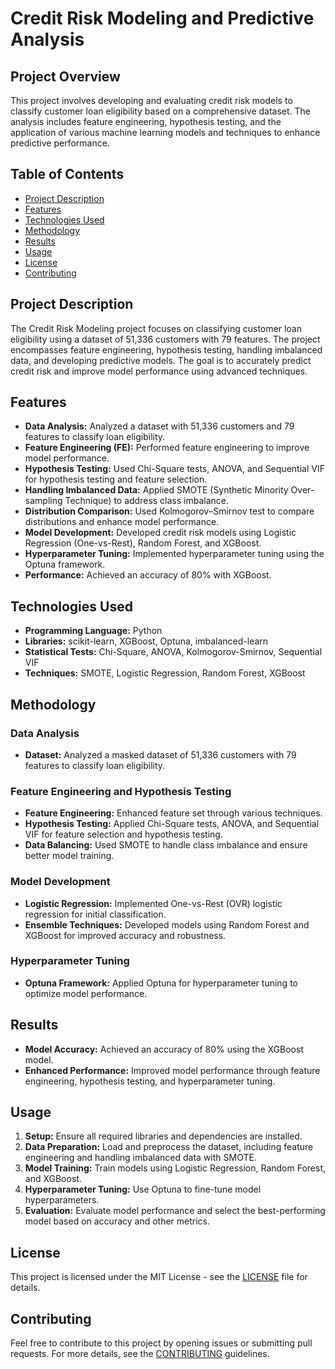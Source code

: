 # Credit Risk Modeling and Predictive Analysis

## Project Overview

This project involves developing and evaluating credit risk models to classify customer loan eligibility based on a comprehensive dataset. The analysis includes feature engineering, hypothesis testing, and the application of various machine learning models and techniques to enhance predictive performance.

## Table of Contents

- [Project Description](#project-description)
- [Features](#features)
- [Technologies Used](#technologies-used)
- [Methodology](#methodology)
- [Results](#results)
- [Usage](#usage)
- [License](#license)
- [Contributing](#contributing)

## Project Description

The Credit Risk Modeling project focuses on classifying customer loan eligibility using a dataset of 51,336 customers with 79 features. The project encompasses feature engineering, hypothesis testing, handling imbalanced data, and developing predictive models. The goal is to accurately predict credit risk and improve model performance using advanced techniques.

## Features

- **Data Analysis:** Analyzed a dataset with 51,336 customers and 79 features to classify loan eligibility.
- **Feature Engineering (FE):** Performed feature engineering to improve model performance.
- **Hypothesis Testing:** Used Chi-Square tests, ANOVA, and Sequential VIF for hypothesis testing and feature selection.
- **Handling Imbalanced Data:** Applied SMOTE (Synthetic Minority Over-sampling Technique) to address class imbalance.
- **Distribution Comparison:** Used Kolmogorov–Smirnov test to compare distributions and enhance model performance.
- **Model Development:** Developed credit risk models using Logistic Regression (One-vs-Rest), Random Forest, and XGBoost.
- **Hyperparameter Tuning:** Implemented hyperparameter tuning using the Optuna framework.
- **Performance:** Achieved an accuracy of 80% with XGBoost.

## Technologies Used

- **Programming Language:** Python
- **Libraries:** scikit-learn, XGBoost, Optuna, imbalanced-learn
- **Statistical Tests:** Chi-Square, ANOVA, Kolmogorov-Smirnov, Sequential VIF
- **Techniques:** SMOTE, Logistic Regression, Random Forest, XGBoost

## Methodology

### Data Analysis

- **Dataset:** Analyzed a masked dataset of 51,336 customers with 79 features to classify loan eligibility.

### Feature Engineering and Hypothesis Testing

- **Feature Engineering:** Enhanced feature set through various techniques.
- **Hypothesis Testing:** Applied Chi-Square tests, ANOVA, and Sequential VIF for feature selection and hypothesis testing.
- **Data Balancing:** Used SMOTE to handle class imbalance and ensure better model training.

### Model Development

- **Logistic Regression:** Implemented One-vs-Rest (OVR) logistic regression for initial classification.
- **Ensemble Techniques:** Developed models using Random Forest and XGBoost for improved accuracy and robustness.

### Hyperparameter Tuning

- **Optuna Framework:** Applied Optuna for hyperparameter tuning to optimize model performance.

## Results

- **Model Accuracy:** Achieved an accuracy of 80% using the XGBoost model.
- **Enhanced Performance:** Improved model performance through feature engineering, hypothesis testing, and hyperparameter tuning.

## Usage

1. **Setup:** Ensure all required libraries and dependencies are installed.
2. **Data Preparation:** Load and preprocess the dataset, including feature engineering and handling imbalanced data with SMOTE.
3. **Model Training:** Train models using Logistic Regression, Random Forest, and XGBoost.
4. **Hyperparameter Tuning:** Use Optuna to fine-tune model hyperparameters.
5. **Evaluation:** Evaluate model performance and select the best-performing model based on accuracy and other metrics.

## License

This project is licensed under the MIT License - see the [LICENSE](LICENSE) file for details.

## Contributing

Feel free to contribute to this project by opening issues or submitting pull requests. For more details, see the [CONTRIBUTING](CONTRIBUTING.md) guidelines.
